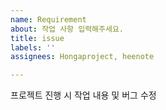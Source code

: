 ```yaml
---
name: Requirement
about: 작업 사항 입력해주세요.
title: issue
labels: ''
assignees: Hongaproject, heenote

---
```


프로젝트 진행 시 작업 내용 및 버그 수정
